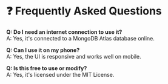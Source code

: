 # ❓ Frequently Asked Questions

**Q: Do I need an internet connection to use it?**  
A: Yes, it's connected to a MongoDB Atlas database online.

**Q: Can I use it on my phone?**  
A: Yes, the UI is responsive and works well on mobile.

**Q: Is this free to use or modify?**  
A: Yes, it's licensed under the MIT License.
